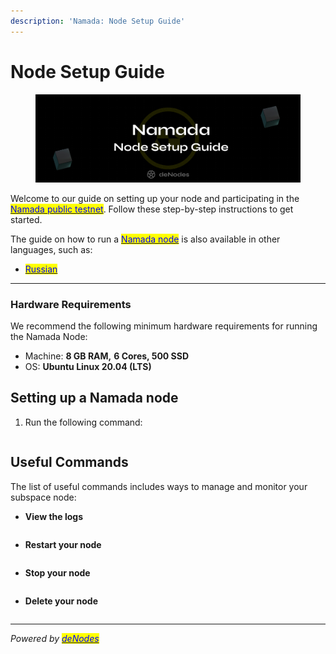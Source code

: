 ```yaml
---
description: 'Namada: Node Setup Guide'
---
```


# Node Setup Guide

<figure><img src="../../.gitbook/assets/Twitter header - 9.png" alt=""><figcaption></figcaption></figure>

Welcome to our guide on setting up your node and participating in the [<mark style="color:blue;">Namada public testnet</mark>](https://docs.namada.net/networks/testnets). Follow these step-by-step instructions to get started.

The guide on how to run a [<mark style="color:blue;">Namada node</mark>](./) is also available in other languages, such as:

* [<mark style="color:blue;">Russian</mark>](https://app.gitbook.com/o/JBk0WpDfzxyTHmhkug8q/s/Msyjj5Lo4bjoYYwbDcVb/\~/changes/60/namada/the-node-guide/ustanovka-nody-namada)

***

### Hardware Requirements <a href="#hardware-requirements" id="hardware-requirements"></a>

We recommend the following minimum hardware requirements for running the Namada Node:

* Machine: **8 GB RAM,** **6 Cores, 500 SSD**
* OS: **Ubuntu Linux 20.04 (LTS)**

## Setting up a Namada node

1. Run the following command:

```
```

## Useful Commands

The list of useful commands includes ways to manage and monitor your subspace node:

* **View the logs**

```
```

* **Restart your node**

```
```

* **Stop your node**

```
```

* **Delete your node**

```
```

***

_Powered by_ [_<mark style="color:blue;">deNodes</mark>_](https://twitter.com/deNodes\_)
